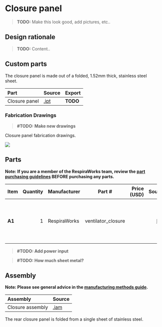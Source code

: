 # Closure panel

> **TODO:** Make this look good, add pictures, etc..

## Design rationale

> **TODO:** Content..

## Custom parts

The closure panel is made out of a folded, 1.52mm thick, stainless steel sheet.

| Part  | Source | Export |
|:------|:-------|---|
| Closure panel  | [.ipt](closure_panel.ipt)     | **TODO** |

### Fabrication Drawings

>**#TODO: Make new drawings**

Closure panel fabrication drawings.

 ![](images/fab_drawing_6.png)

## Parts

**Note: If you are a member of the RespiraWorks team, review the [part purchasing guidelines][ppg]
BEFORE purchasing any parts.**

[ppg]: ../purchasing_guidelines.md

| Item  | Quantity | Manufacturer  | Part #                   | Price (USD) | Sources[*][ppg]| Notes |
| ----- |---------:| ------------- | ------------------------ | -----------:|:----------:|:------|
|**A1** | 1        | RespiraWorks  | ventilator_closure       |             | [Rw][a1rw]   | Ventilator closure (back panel), bent sheet metal |

>**#TODO: Add power input**

[a1rw]:    #custom-parts

>**#TODO: How much sheet metal?**

## Assembly

**Note: Please see general advice in the [manufacturing methods guide](../methods).**

| Assembly | Source |
|:---------|:-------|
| Closure assembly         | [.iam](closure_assembly.iam) |

The rear closure panel is folded from a single sheet of stainless steel.
